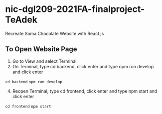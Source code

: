 # nic-dgl209-2021FA-finalproject-TeAdek
Recreate Soma Chocolate Website with React.js
## To Open Website Page
1. Go to View and select Terminal
2. On Terminal, type cd backend, click enter and type npm run develop and click enter

```cd backend```
```npm run develop```

4. Reopen Terminal, type cd frontend, click enter and type npm start and click enter

```cd frontend```
```npm start```
